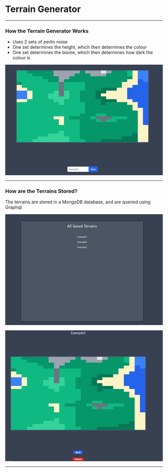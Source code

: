 # Terrain Generator

--------------------------------------

### How the Terrain Generator Works

* Uses 2 sets of perlin noise
* One set determines the height, which then determines the colour
* One set determines the biome, which then determines how dark the colour is

![Generated Terrain](/Terrain.PNG)

--------------------------------------

### How are the Terrains Stored?
The terrains are stored in a MongoDB database, and are queried using Graphql.

![Saved Terrains](/savedTerrainlist.PNG)

![Example_Saved_Terrain](/savedTerrainExample.PNG)

--------------------------------------
